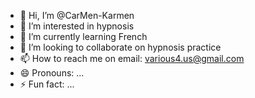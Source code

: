 - 👋 Hi, I’m @CarMen-Karmen
- 👀 I’m interested in hypnosis 
- 🌱 I’m currently learning French 
- 💞️ I’m looking to collaborate on hypnosis practice 
- 📫 How to reach me on email: various4.us@gmail.com 
- 😄 Pronouns: ...
- ⚡ Fun fact: ...

<!---
CarMen-Karmen/CarMen-Karmen is a ✨ special ✨ repository because its `README.md` (this file) appears on your GitHub profile.
You can click the Preview link to take a look at your changes.
--->
